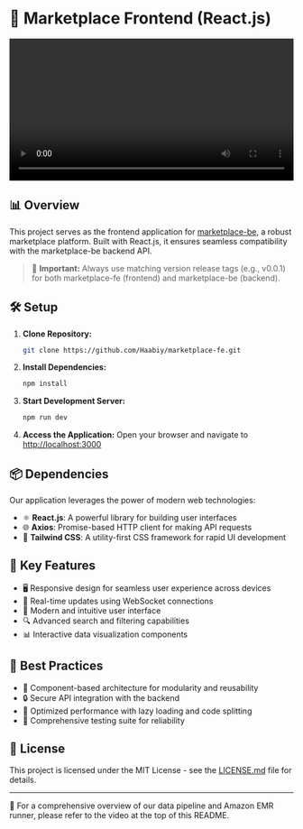 # 🚀 Marketplace Frontend (React.js)

<video width="100%" controls>
  <source src="./src/Assets/EMRRunner.mp4" type="video/mp4">
  Your browser does not support the video tag.
</video>

## 📊 Overview

This project serves as the frontend application for [marketplace-be](https://github.com/Haabiy/marketplace-be), a robust marketplace platform. Built with React.js, it ensures seamless compatibility with the marketplace-be backend API.

> 🔗 **Important:** Always use matching version release tags (e.g., v0.0.1) for both marketplace-fe (frontend) and marketplace-be (backend).

## 🛠 Setup

1. **Clone Repository:**
   ```bash
   git clone https://github.com/Haabiy/marketplace-fe.git
   ```

2. **Install Dependencies:**
   ```bash
   npm install
   ```

3. **Start Development Server:**
   ```bash
   npm run dev 
   ```

4. **Access the Application:**
   Open your browser and navigate to [http://localhost:3000](http://localhost:3000)

## 📦 Dependencies

Our application leverages the power of modern web technologies:

- ⚛️ **React.js**: A powerful library for building user interfaces
- 🌐 **Axios**: Promise-based HTTP client for making API requests
- 🎨 **Tailwind CSS**: A utility-first CSS framework for rapid UI development

## 🔑 Key Features

- 🖥 Responsive design for seamless user experience across devices
- 🔄 Real-time updates using WebSocket connections
- 🎨 Modern and intuitive user interface
- 🔍 Advanced search and filtering capabilities
- 📊 Interactive data visualization components

## 🌟 Best Practices

- 🧩 Component-based architecture for modularity and reusability
- 🔒 Secure API integration with the backend
- 🚀 Optimized performance with lazy loading and code splitting
- 🧪 Comprehensive testing suite for reliability

## 📜 License

This project is licensed under the MIT License - see the [LICENSE.md](LICENSE.md) file for details.

---

🎥 For a comprehensive overview of our data pipeline and Amazon EMR runner, please refer to the video at the top of this README.